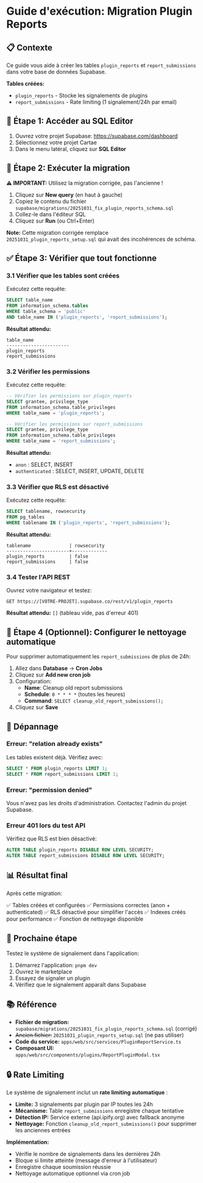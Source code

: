 # Guide d'exécution: Migration Plugin Reports

## 📋 Contexte

Ce guide vous aide à créer les tables `plugin_reports` et `report_submissions` dans votre base de données Supabase.

**Tables créées:**

- `plugin_reports` - Stocke les signalements de plugins
- `report_submissions` - Rate limiting (1 signalement/24h par email)

## 🚀 Étape 1: Accéder au SQL Editor

1. Ouvrez votre projet Supabase: https://supabase.com/dashboard
2. Sélectionnez votre projet Cartae
3. Dans le menu latéral, cliquez sur **SQL Editor**

## 📝 Étape 2: Exécuter la migration

**⚠️ IMPORTANT:** Utilisez la migration corrigée, pas l'ancienne !

1. Cliquez sur **New query** (en haut à gauche)
2. Copiez le contenu du fichier `supabase/migrations/20251031_fix_plugin_reports_schema.sql`
3. Collez-le dans l'éditeur SQL
4. Cliquez sur **Run** (ou Ctrl+Enter)

**Note:** Cette migration corrigée remplace `20251031_plugin_reports_setup.sql` qui avait des incohérences de schéma.

## ✅ Étape 3: Vérifier que tout fonctionne

### 3.1 Vérifier que les tables sont créées

Exécutez cette requête:

```sql
SELECT table_name
FROM information_schema.tables
WHERE table_schema = 'public'
AND table_name IN ('plugin_reports', 'report_submissions');
```

**Résultat attendu:**

```
table_name
-----------------------
plugin_reports
report_submissions
```

### 3.2 Vérifier les permissions

Exécutez cette requête:

```sql
-- Vérifier les permissions sur plugin_reports
SELECT grantee, privilege_type
FROM information_schema.table_privileges
WHERE table_name = 'plugin_reports';

-- Vérifier les permissions sur report_submissions
SELECT grantee, privilege_type
FROM information_schema.table_privileges
WHERE table_name = 'report_submissions';
```

**Résultat attendu:**

- `anon` : SELECT, INSERT
- `authenticated` : SELECT, INSERT, UPDATE, DELETE

### 3.3 Vérifier que RLS est désactivé

Exécutez cette requête:

```sql
SELECT tablename, rowsecurity
FROM pg_tables
WHERE tablename IN ('plugin_reports', 'report_submissions');
```

**Résultat attendu:**

```
tablename              | rowsecurity
-----------------------+-------------
plugin_reports         | false
report_submissions     | false
```

### 3.4 Tester l'API REST

Ouvrez votre navigateur et testez:

```
GET https://[VOTRE-PROJET].supabase.co/rest/v1/plugin_reports
```

**Résultat attendu:** `[]` (tableau vide, pas d'erreur 401)

## 🧹 Étape 4 (Optionnel): Configurer le nettoyage automatique

Pour supprimer automatiquement les `report_submissions` de plus de 24h:

1. Allez dans **Database** → **Cron Jobs**
2. Cliquez sur **Add new cron job**
3. Configuration:
   - **Name**: Cleanup old report submissions
   - **Schedule**: `0 * * * *` (toutes les heures)
   - **Command**: `SELECT cleanup_old_report_submissions();`
4. Cliquez sur **Save**

## 🐛 Dépannage

### Erreur: "relation already exists"

Les tables existent déjà. Vérifiez avec:

```sql
SELECT * FROM plugin_reports LIMIT 1;
SELECT * FROM report_submissions LIMIT 1;
```

### Erreur: "permission denied"

Vous n'avez pas les droits d'administration. Contactez l'admin du projet Supabase.

### Erreur 401 lors du test API

Vérifiez que RLS est bien désactivé:

```sql
ALTER TABLE plugin_reports DISABLE ROW LEVEL SECURITY;
ALTER TABLE report_submissions DISABLE ROW LEVEL SECURITY;
```

## 📊 Résultat final

Après cette migration:

✅ Tables créées et configurées
✅ Permissions correctes (anon + authenticated)
✅ RLS désactivé pour simplifier l'accès
✅ Indexes créés pour performance
✅ Fonction de nettoyage disponible

## 🔄 Prochaine étape

Testez le système de signalement dans l'application:

1. Démarrez l'application: `pnpm dev`
2. Ouvrez le marketplace
3. Essayez de signaler un plugin
4. Vérifiez que le signalement apparaît dans Supabase

## 📚 Référence

- **Fichier de migration:** `supabase/migrations/20251031_fix_plugin_reports_schema.sql` (corrigé)
- ~~Ancien fichier:~~ `20251031_plugin_reports_setup.sql` (ne pas utiliser)
- **Code du service:** `apps/web/src/services/PluginReportService.ts`
- **Composant UI:** `apps/web/src/components/plugins/ReportPluginModal.tsx`

## 🔒 Rate Limiting

Le système de signalement inclut un **rate limiting automatique** :

- **Limite:** 3 signalements par plugin par IP toutes les 24h
- **Mécanisme:** Table `report_submissions` enregistre chaque tentative
- **Détection IP:** Service externe (api.ipify.org) avec fallback anonyme
- **Nettoyage:** Fonction `cleanup_old_report_submissions()` pour supprimer les anciennes entrées

**Implémentation:**

- Vérifie le nombre de signalements dans les dernières 24h
- Bloque si limite atteinte (message d'erreur à l'utilisateur)
- Enregistre chaque soumission réussie
- Nettoyage automatique optionnel via cron job
